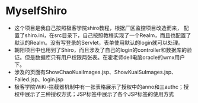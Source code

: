 # MyselfShiro
- 这个项目是我自己按照极客学院shiro教程，根据厂区监控项目改造而来， 配置了shiro.ini，在src目录下，自己按照教程实现了一个Realm，而且也配置了默认的Realm。没有写登录的Servlet，表单使用默认的login就可以处理。
- 朝阳项目中也用到了Shiro，而且涉及了自己的login的controller和数据库的验证。但是数据库只有用户权限两张表。在霍老师dell电脑oracle的wmx用户下。
- 涉及的页面有ShowChaoKuaiImages.jsp、ShowKuaiSuImages.jsp、Failed.jsp、login.jsp
- 极客学院WiKi-拦截器机制中有一张表格展示了授权中的anno和三authc；授权中展示了三种授权方式；JSP标签中展示了各个JSP标签的使用方式
